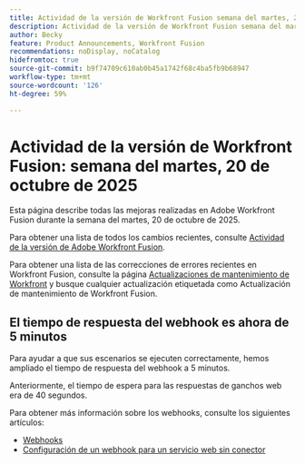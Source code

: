 ```yaml
---
title: Actividad de la versión de Workfront Fusion semana del martes, 20 de octubre de 2025
description: Actividad de la versión de Workfront Fusion semana del martes, 20 de octubre de 2025
author: Becky
feature: Product Announcements, Workfront Fusion
recommendations: noDisplay, noCatalog
hidefromtoc: true
source-git-commit: b9f74709c610ab0b45a1742f68c4ba5fb9b68947
workflow-type: tm+mt
source-wordcount: '126'
ht-degree: 59%

---
```


# Actividad de la versión de Workfront Fusion: semana del martes, 20 de octubre de 2025

Esta página describe todas las mejoras realizadas en Adobe Workfront Fusion durante la semana del martes, 20 de octubre de 2025.

Para obtener una lista de todos los cambios recientes, consulte [Actividad de la versión de Adobe Workfront Fusion](/help/workfront-fusion/fusion-product-releases/fusion-release-activity.md).

Para obtener una lista de las correcciones de errores recientes en Workfront Fusion, consulte la página [Actualizaciones de mantenimiento de Workfront](https://experienceleague.adobe.com/es/docs/workfront-known-issues/releases/current-updates) y busque cualquier actualización etiquetada como Actualización de mantenimiento de Workfront Fusion.

<!--

## New Workfront connector now available

To reflect changes made to the Workfront API, we've created a new version of the Workfront connector,

The new connector is labeled as "Workfront," and the previously available connector is labeled as "Workfront (Legacy)."  

The new connector also features the following new functionality:

* A new Get Presigned File URL module
* Server-to-server connections: Now, when creating a connection, you can create a server-to-server connection to connect to a project in the Adobe Developer Console.
* Simplified use of custom forms in modules: Now, you can select which custom form fields load when configuring the Create a record and Read a record modules. In addition, the Search module now loads all custom form fields by default.

We recommend:

* Using the new connector when creating or updating a scenario.
* Upgrading existing modules to the new connector. 

You can automatically upgrade your existing modules to the new connector.

* For instructions on upgrading existing modules, see [Upgrade a Workfront module to a new version](/help/workfront-fusion/manage-scenarios/update-module-to-new-version.md) in the article Upgrade a module to a new version.

* For information on why a new connector is sometimes necessary, see [Overview of APIs in Fusion](/help/workfront-fusion/get-started-with-fusion/understand-fusion/api-overview.md).To ensure that the Workfront Connector meets the evolving needs of its users, we've made some updates:

* For information on the Workfront connector, see [Workfront modules](/help/workfront-fusion/references/apps-and-modules/adobe-connectors/workfront-modules.md).

-->



## El tiempo de respuesta del webhook es ahora de 5 minutos

Para ayudar a que sus escenarios se ejecuten correctamente, hemos ampliado el tiempo de respuesta del webhook a 5 minutos.

Anteriormente, el tiempo de espera para las respuestas de ganchos web era de 40 segundos.

Para obtener más información sobre los webhooks, consulte los siguientes artículos:

* [Webhooks](/help/workfront-fusion/references/apps-and-modules/universal-connectors/webhooks-updated.md)
* [Configuración de un webhook para un servicio web sin conector](/help/workfront-fusion/create-scenarios/add-modules/receive-a-webhook-from-a-web-service.md)



